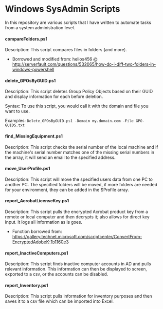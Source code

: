 Windows SysAdmin Scripts
======

In this repository are various scripts that I have written to automate tasks from a system administration level.


#### compareFolders.ps1 ####

Description:  This script compares files in folders (and more).

* Borrowed and modified from:  helios456 @ http://serverfault.com/questions/532065/how-do-i-diff-two-folders-in-windows-powershell


#### delete_GPOsByGUID.ps1 ####

Description:  This script deletes Group Policy Objects based on their GUID and display information for each before deletion.

Syntax:  To use this script, you would call it with the domain and file you want to use.

Examples:
```Delete_GPOsByGUID.ps1 -Domain my.domain.com -File GPO-GUIDS.txt```


#### find_MissingEquipment.ps1 ####

Description:  This script checks the serial number of the local machine and if the machine's serial number matches one of the missing serial numbers in the array, it will send an email to the specified address.


#### move_UserProfile.ps1 ####

Description:  This script will move the specified users data from one PC to another PC.  The specified folders will be moved, if more folders are needed for your environment, they can be added in the $Profile array.


#### report_AcrobatLicenseKey.ps1 ####

Description:  This script pulls the encrypted Acrobat product key from a remote or local computer and then decrypts it; also allows for direct key input.  It logs all information as is goes.

* Function borrowed from:  https://gallery.technet.microsoft.com/scriptcenter/ConvertFrom-EncryptedAdobeK-1b1160e3


#### report_InactiveComputers.ps1 ####

Description:  This script finds inactive computer accounts in AD and pulls relevant information.  This information can then be displayed to screen, exported to a csv, or the accounts can be disabled.


#### report_Inventory.ps1 ####

Description:  This script pulls information for inventory purposes and then saves it to a csv file which can be imported into Excel.
